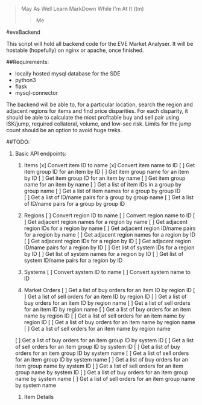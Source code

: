 >May As Well Learn MarkDown While I'm At It (tm)
>>Me

#eveBackend

This script will hold all backend code for the EVE Market Analyser.
It will be hostable (hopefully) on nginx or apache, once finished.

##Requirements:
* locally hosted mysql database for the SDE
* python3
* flask
* mysql-connector

The backend will be able to, for a particular location, search the
region and adjacent regions for items and find price disparities. 
For each disparity, it should be able to calculate the most profitable
buy and sell pair using ISK/jump, required collateral, volume, and 
low-sec risk. Limits for the jump count should be an option to avoid
huge treks.

##TODO:
1. Basic API endpoints:
	1. Items
	[x] Convert item ID to name
	[x] Convert item name to ID
	[ ] Get item group ID for an item by ID
	[ ] Get item group name for an item by ID
	[ ] Get item group ID for an item by name
	[ ] Get item group name for an item by name
	[ ] Get a list of item IDs in a group by group name
	[ ] Get a list of item names for a group by group ID	
	[ ] Get a list of ID/name pairs for a group by group name
	[ ] Get a list of ID/name pairs for a group by group ID

	1. Regions
	[ ] Convert region ID to name
	[ ] Convert region name to ID
	[ ] Get adjacent region names for a region by name
	[ ] Get adjacent region IDs for a region by name
	[ ] Get adjacent region ID/name pairs for a region by name
	[ ] Get adjacent region names for a region by ID
	[ ] Get adjacent region IDs for a region by ID
	[ ] Get adjacent region ID/name pairs for a region by ID
	[ ] Get list of system IDs for a region by ID
	[ ] Get list of system names for a region by ID
	[ ] Get list of system ID/name pairs for a region by ID

	1. Systems
	[ ] Convert system ID to name
	[ ] Convert system name to ID

	1. Market Orders
	[ ] Get a list of buy orders for an item ID by region ID
	[ ] Get a list of sell orders for an item ID by region ID
	[ ] Get a list of buy orders for an item ID by region name
	[ ] Get a list of sell orders for an item ID by region name
	[ ] Get a list of buy orders for an item name by region ID
	[ ] Get a list of sell orders for an item name by region ID
	[ ] Get a list of buy orders for an item name by region name
	[ ] Get a list of sell orders for an item name by region name

	[ ] Get a list of buy orders for an item group ID by system ID
	[ ] Get a list of sell orders for an item group ID by system ID
	[ ] Get a list of buy orders for an item group ID by system name
	[ ] Get a list of sell orders for an item group ID by system name
	[ ] Get a list of buy orders for an item group name by system ID
	[ ] Get a list of sell orders for an item group name by system ID
	[ ] Get a list of buy orders for an item group name by system name
	[ ] Get a list of sell orders for an item group name by system name

	1. Item Details
